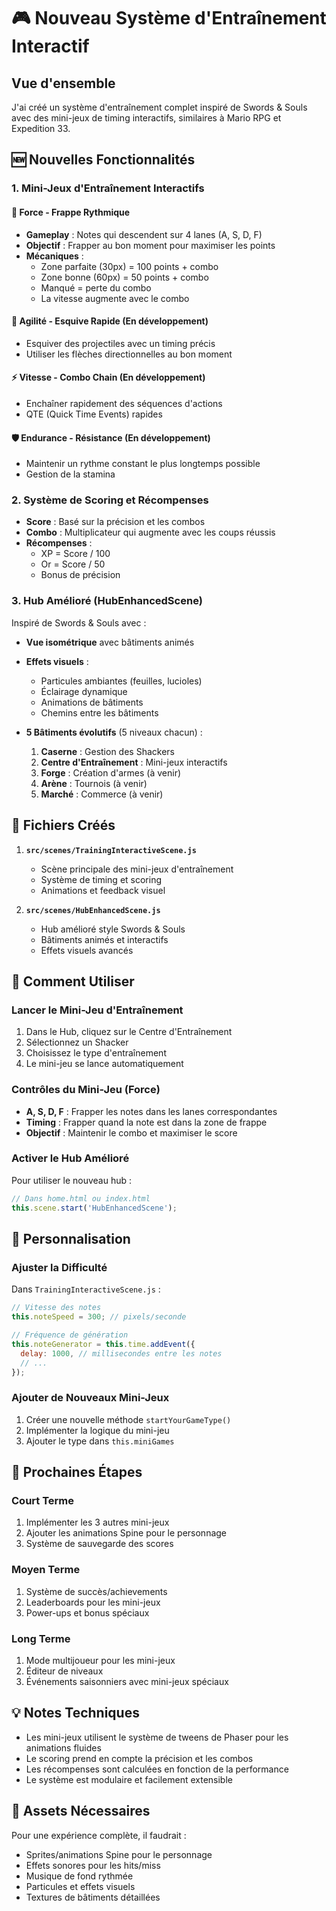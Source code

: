 # 🎮 Nouveau Système d'Entraînement Interactif

## Vue d'ensemble

J'ai créé un système d'entraînement complet inspiré de Swords & Souls avec des mini-jeux de timing interactifs, similaires à Mario RPG et Expedition 33.

## 🆕 Nouvelles Fonctionnalités

### 1. Mini-Jeux d'Entraînement Interactifs

#### 💪 Force - Frappe Rythmique
- **Gameplay** : Notes qui descendent sur 4 lanes (A, S, D, F)
- **Objectif** : Frapper au bon moment pour maximiser les points
- **Mécaniques** :
  - Zone parfaite (30px) = 100 points + combo
  - Zone bonne (60px) = 50 points + combo
  - Manqué = perte du combo
  - La vitesse augmente avec le combo

#### 🏃 Agilité - Esquive Rapide (En développement)
- Esquiver des projectiles avec un timing précis
- Utiliser les flèches directionnelles au bon moment

#### ⚡ Vitesse - Combo Chain (En développement)
- Enchaîner rapidement des séquences d'actions
- QTE (Quick Time Events) rapides

#### 🛡️ Endurance - Résistance (En développement)
- Maintenir un rythme constant le plus longtemps possible
- Gestion de la stamina

### 2. Système de Scoring et Récompenses

- **Score** : Basé sur la précision et les combos
- **Combo** : Multiplicateur qui augmente avec les coups réussis
- **Récompenses** :
  - XP = Score / 100
  - Or = Score / 50
  - Bonus de précision

### 3. Hub Amélioré (HubEnhancedScene)

Inspiré de Swords & Souls avec :

- **Vue isométrique** avec bâtiments animés
- **Effets visuels** :
  - Particules ambiantes (feuilles, lucioles)
  - Éclairage dynamique
  - Animations de bâtiments
  - Chemins entre les bâtiments

- **5 Bâtiments évolutifs** (5 niveaux chacun) :
  1. **Caserne** : Gestion des Shackers
  2. **Centre d'Entraînement** : Mini-jeux interactifs
  3. **Forge** : Création d'armes (à venir)
  4. **Arène** : Tournois (à venir)
  5. **Marché** : Commerce (à venir)

## 📂 Fichiers Créés

1. **`src/scenes/TrainingInteractiveScene.js`**
   - Scène principale des mini-jeux d'entraînement
   - Système de timing et scoring
   - Animations et feedback visuel

2. **`src/scenes/HubEnhancedScene.js`**
   - Hub amélioré style Swords & Souls
   - Bâtiments animés et interactifs
   - Effets visuels avancés

## 🎯 Comment Utiliser

### Lancer le Mini-Jeu d'Entraînement

1. Dans le Hub, cliquez sur le Centre d'Entraînement
2. Sélectionnez un Shacker
3. Choisissez le type d'entraînement
4. Le mini-jeu se lance automatiquement

### Contrôles du Mini-Jeu (Force)

- **A, S, D, F** : Frapper les notes dans les lanes correspondantes
- **Timing** : Frapper quand la note est dans la zone de frappe
- **Objectif** : Maintenir le combo et maximiser le score

### Activer le Hub Amélioré

Pour utiliser le nouveau hub :
```javascript
// Dans home.html ou index.html
this.scene.start('HubEnhancedScene');
```

## 🔧 Personnalisation

### Ajuster la Difficulté

Dans `TrainingInteractiveScene.js` :
```javascript
// Vitesse des notes
this.noteSpeed = 300; // pixels/seconde

// Fréquence de génération
this.noteGenerator = this.time.addEvent({
  delay: 1000, // millisecondes entre les notes
  // ...
});
```

### Ajouter de Nouveaux Mini-Jeux

1. Créer une nouvelle méthode `startYourGameType()`
2. Implémenter la logique du mini-jeu
3. Ajouter le type dans `this.miniGames`

## 🚀 Prochaines Étapes

### Court Terme
1. Implémenter les 3 autres mini-jeux
2. Ajouter les animations Spine pour le personnage
3. Système de sauvegarde des scores

### Moyen Terme
1. Système de succès/achievements
2. Leaderboards pour les mini-jeux
3. Power-ups et bonus spéciaux

### Long Terme
1. Mode multijoueur pour les mini-jeux
2. Éditeur de niveaux
3. Événements saisonniers avec mini-jeux spéciaux

## 💡 Notes Techniques

- Les mini-jeux utilisent le système de tweens de Phaser pour les animations fluides
- Le scoring prend en compte la précision et les combos
- Les récompenses sont calculées en fonction de la performance
- Le système est modulaire et facilement extensible

## 🎨 Assets Nécessaires

Pour une expérience complète, il faudrait :
- Sprites/animations Spine pour le personnage
- Effets sonores pour les hits/miss
- Musique de fond rythmée
- Particules et effets visuels
- Textures de bâtiments détaillées
